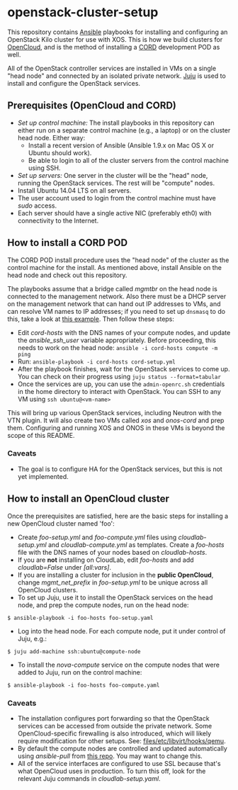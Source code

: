 # openstack-cluster-setup
This repository contains [Ansible](http://docs.ansible.com) playbooks for installing and configuring an OpenStack Kilo cluster
for use with XOS. This is how we build clusters for [OpenCloud](http://opencloud.us), and is the method of
installing a [CORD](http://cord.onosproject.org) development POD as well.

All of the OpenStack controller services are installed in VMs on a
single "head node" and connected by an isolated private network. [Juju](http://www.ubuntu.com/cloud/tools/juju) is used
to install and configure the OpenStack services.

## Prerequisites (OpenCloud and CORD)

* *Set up control machine:* The install playbooks in this repository can either run on a
  separate control machine (e.g., a laptop) or on the cluster head node.  Either way:
  * Install a recent version of Ansible (Ansible 1.9.x on Mac OS X or Ubuntu should work).
  * Be able to login to all of the cluster servers from the control machine using SSH.
* *Set up servers:* One server in the cluster will be the "head" node, running the OpenStack
  services.  The rest will be "compute" nodes.  
 * Install Ubuntu 14.04 LTS on all servers.
 * The user account used to login from the control machine must have *sudo* access.
 * Each server should have a single active NIC (preferably eth0) with connectivity to the
   Internet.

## How to install a CORD POD

The CORD POD install procedure uses the "head node" of the cluster as the control machine
for the install.  As mentioned above, install Ansible on the head node and check out this repository.

The playbooks assume that a bridge called *mgmtbr* on the head node is connected to the management
network.  Also there must be a DHCP server on the management network that can hand out IP addresses
to VMs, and can resolve VM names to IP addresses; if you need to set up `dnsmasq` to do this, 
take a look at [this example](files/etc/dnsmasq.d/cord).
Then follow these steps:

* Edit *cord-hosts* with the DNS names of your compute nodes, and update the *ansible_ssh_user* variable appropriately.
  Before proceeding, this needs to work on the head node: `ansible -i cord-hosts compute -m ping`
* Run: `ansible-playbook -i cord-hosts cord-setup.yml`
* After the playbook finishes, wait for the OpenStack services to come up.  You can check on their progress
  using `juju status --format=tabular`
* Once the services are up, you can use the `admin-openrc.sh` credentials in the home directory to 
  interact with OpenStack.  You can SSH to any VM using `ssh ubuntu@<vm-name>`

This will bring up various OpenStack services, including Neutron with the VTN plugin.  It will also create
two VMs called *xos* and *onos-cord* and prep them. Configuring and running XOS and ONOS in these VMs is beyond
the scope of this README.

### Caveats

* The goal is to configure HA for the OpenStack services, but this is not yet implemented.

## How to install an OpenCloud cluster

Once the prerequisites are satisfied, here are the basic steps for installing a new OpenCloud cluster named 'foo':

* Create *foo-setup.yml* and *foo-compute.yml* files using *cloudlab-setup.yml* and *cloudlab-compute.yml* as templates.  Create a *foo-hosts* file with the DNS names of your nodes based on *cloudlab-hosts*.
* If you are **not** installing on CloudLab, edit *foo-hosts* and add *cloudlab=False*
under *[all:vars]*.  
* If you are installing a cluster for inclusion in the **public OpenCloud**, change *mgmt_net_prefix* in *foo-setup.yml* to be unique across all OpenCloud clusters.
* To set up Juju, use it to install the OpenStack services on the head node, and prep the compute nodes, run on the head node:
```
$ ansible-playbook -i foo-hosts foo-setup.yaml
```
* Log into the head node.  For each compute node, put it under control of Juju, e.g.:
```
$ juju add-machine ssh:ubuntu@compute-node
```
* To install the *nova-compute* service on the compute nodes that were added to Juju, run on the control machine:
```
$ ansible-playbook -i foo-hosts foo-compute.yaml
```

### Caveats

* The installation configures port forwarding so that the OpenStack services can be accessed from outside the private network. Some OpenCloud-specific firewalling is also introduced, which will likely require modification for other setups.  See: [files/etc/libvirt/hooks/qemu](https://github.com/andybavier/opencloud-cluster-setup/blob/master/files/etc/libvirt/hooks/qemu).
* By default the compute nodes are controlled and updated automatically using *ansible-pull* from [this repo](https://github.com/andybavier/opencloud-nova-compute-ansible).  You may want to change this.
* All of the service interfaces are configured to use SSL because that's what OpenCloud uses in production.  To turn this off, look for the relevant Juju commands in *cloudlab-setup.yaml*.
